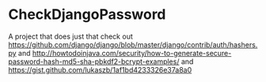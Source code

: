# CheckDjangoPassword

A project that does just that check out 
https://github.com/django/django/blob/master/django/contrib/auth/hashers.py
and 
http://howtodoinjava.com/security/how-to-generate-secure-password-hash-md5-sha-pbkdf2-bcrypt-examples/
and
https://gist.github.com/lukaszb/1af1bd4233326e37a8a0
